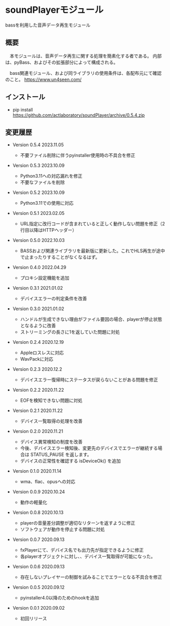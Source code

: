 # soundPlayerモジュール

bassを利用した音声データ再生モジュール


## 概要

　本モジュールは、音声データ再生に関する処理を簡素化する者である。
内部は、pyBass、およびその拡張部分によって構成される。

　bass関連モジュール、および同ライブラリの使用条件は、各配布元にて確認のこと。
https://www.un4seen.com/


## インストール

- pip install https://github.com/actlaboratory/soundPlayer/archive/0.5.4.zip


## 変更履歴

- Version 0.5.4 2023.11.05
	- 不要ファイル削除に伴うpyinstaller使用時の不具合を修正

- Version 0.5.3 2023.10.09
	- Python3.11への対応漏れを修正
	- 不要なファイルを削除

- Version 0.5.2 2023.10.09
	- Python3.11での使用に対応

- Version 0.5.1 2023.02.05
	- URL指定に改行コードが含まれていると正しく動作しない問題を修正（2行目以降はHTTPヘッダー）

- Version 0.5.0 2022.10.03
	- BASSおよび関連ライブラリを最新版に更新した。これでHLS再生が途中で止まったりすることがなくなるはず。

- Version 0.4.0 2022.04.29
	- プロキシ設定機能を追加

- Version 0.3.1 2021.01.02
	- デバイスエラーの判定条件を改善

- Version 0.3.0 2021.01.02
	- ハンドルが生成できない理由がファイル要因の場合、playerが停止状態となるように改善
	- ストリーミングの長さに1を返していた問題に対処

- Version 0.2.4 2020.12.19
	- Appleロスレスに対応
	- WavPackに対応

- Version 0.2.3 2020.12.2
	- デバイスエラー復帰時にステータスが戻らないことがある問題を修正

- Version 0.2.2 2020.11.22
	- EOFを検知できない問題に対処

- Version 0.2.1 2020.11.22
	- デバイス一覧取得の処理を改善

- Version 0.2.0 2020.11.21
	- デバイス異常検知の制度を改善
	- 今後、デバイスエラー検知後、変更先のデバイスでエラーが継続する場合は STATUS_PAUSE を返します。
	- デバイスの正常性を確認する isDeviceOk() を追加

- Version 0.1.0 2020.11.14
	- wma、flac、opusへの対応

- Version 0.0.9 2020.10.24
	- 動作の軽量化

- Version 0.0.8 2020.10.13
	- playerの音量差分調整が適切なリターンを返すように修正
	- ソフトウェアが動作を停止する問題に対処

- Version 0.0.7 2020.09.13
	- fxPlayerにて、デバイス名でも出力先が指定できるように修正
	- 各playerオブジェクトに対し、、デバイス一覧取得が可能になった。

- Version 0.0.6 2020.09.13
	- 存在しないプレイヤーの制御を試みることでエラーとなる不具合を修正

- Version 0.0.5 2020.09.12
	- pyinstaller4.0以降のためのhookを追加

- Version 0.0.1 2020.09.02
	- 初回リリース
